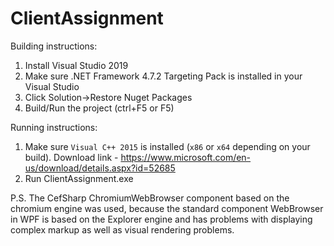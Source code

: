 # ClientAssignment
Building instructions:
1. Install Visual Studio 2019
2. Make sure .NET Framework 4.7.2 Targeting Pack is installed in your Visual Studio
3. Click Solution->Restore Nuget Packages
4. Build/Run the project (ctrl+F5 or F5)

Running instructions:
1. Make sure `Visual C++ 2015` is installed (`x86` or `x64` depending on your build). Download link - https://www.microsoft.com/en-us/download/details.aspx?id=52685
2. Run ClientAssignment.exe


P.S. The CefSharp ChromiumWebBrowser component based on the chromium engine was used, because the standard component WebBrowser in WPF is based on the Explorer engine and has problems with displaying complex markup as well as visual rendering problems.
